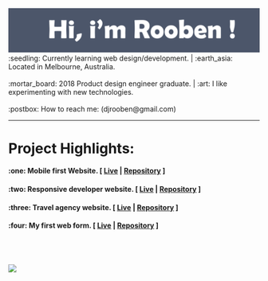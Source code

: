 <img src= "https://github.com/Rooben-s/Rooben-s/blob/main/hero.svg">
:seedling: Currently learning web design/development. | :earth_asia: Located in Melbourne, Australia.
<br>
<br>
:mortar_board: 2018 Product design engineer graduate. | :art: I like experimenting with new technologies.
<br>
<br>
:postbox: How to reach me: (djrooben@gmail.com)
<hr>
<h1>Project Highlights:</h1>
    <h4>:one: Mobile first Website. [ <a href="https://rooben-s.github.io/techdegree-project-2-mobile-first" target="_blank">Live</a> | <a href="https://github.com/Rooben-s/techdegree-project-2-mobile-first" target="_blank">Repository</a> ]</h4>
    <h4>:two: Responsive developer website. [ <a href="https://rooben-s.github.io/dev-website/" target="_blank">Live</a> | <a href="https://github.com/Rooben-s/dev-website" target="_blank">Repository</a> ]</h4> 
    <h4>:three: Travel agency website. [ <a href="https://rooben-s.github.io/Travel-website/" target="_blank">Live</a> | <a href="https://github.com/Rooben-s/Travel-website" target="_blank">Repository</a> ]</h4> 
    <h4>:four: My first web form. [ <a href="https://rooben-s.github.io/online-form/" target="_blank">Live</a> | <a href="https://github.com/Rooben-s/online-form" target="_blank">Repository</a> ]</h4> 
    
<br>
<br>
<br>
<img src= "https://github-readme-stats.vercel.app/api?username=rooben-s&show_icons=true&theme=nord">
